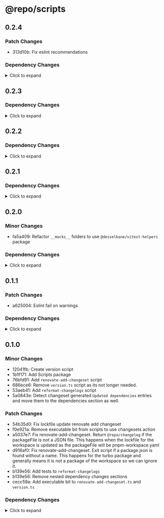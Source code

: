 # @repo/scripts

## 0.2.4

### Patch Changes

- 313d10b: Fix eslint recommendations

### Dependency Changes

<details>
<summary> Click to expand </summary>

- cc32e17: deps: [minor|devDependencies] Update package @types/node from 24.5.2 to 24.6.0
- 6f8e50d: deps: [patch|devDependencies] Update package @types/node from 24.6.0 to 24.6.1
- e63493a: deps: [patch|devDependencies] Update package @types/node from 24.6.1 to 24.6.2
- a756f63: deps: [minor|devDependencies] Update package @types/node from 24.6.2 to 24.7.0
- fa7b39a: deps: [patch|devDependencies] Update package typescript from 5.9.2 to 5.9.3
- 5cae16a: deps: Updated lockfile
- 61e4a18: deps: Updated lockfile


</details>

## 0.2.3

### Dependency Changes

<details>
<summary> Click to expand </summary>

- 07f989a: deps: [minor|devDependencies] Update package @types/node from 24.2.1 to 24.3.0
- d9f1876: deps: [patch|devDependencies] Update package @types/node from 24.3.0 to 24.3.1
- 908e130: deps: [patch|devDependencies] Update package @types/node from 24.3.1 to 24.3.2
- eac00a2: deps: [patch|devDependencies] Update package @types/node from 24.3.2 to 24.3.3
- 985254d: deps: [minor|devDependencies] Update package @types/node from 24.3.3 to 24.4.0
- 2f9cefa: deps: [minor|devDependencies] Update package @types/node from 24.4.0 to 24.5.0
- 29353de: deps: [patch|devDependencies] Update package @types/node from 24.5.0 to 24.5.1
- 6c1e1d4: deps: [patch|devDependencies] Update package @types/node from 24.5.1 to 24.5.2
- 03c9b47: deps: [major|devDependencies] Update package type-fest from 4.41.0 to 5.0.0
- c708112: deps: [patch|devDependencies] Update package type-fest from 5.0.0 to 5.0.1
- 12a821f: deps: Updated lockfile
- 5d93987: deps: Updated lockfile
- 89130f2: deps: Updated lockfile
- fe65b13: deps: Updated lockfile
- f56fffb: deps: Updated lockfile


</details>

## 0.2.2

### Dependency Changes

<details>
<summary> Click to expand </summary>

- b4d9ff3: deps: [minor|devDependencies] Update package @types/node from 24.1.0 to 24.2.0
- 341851a: deps: [patch|devDependencies] Update package @types/node from 24.2.0 to 24.2.1
- 36adbe0: deps: Updated lockfile
- 5150293: deps: Updated lockfile


</details>

## 0.2.1

### Dependency Changes

<details>
<summary> Click to expand </summary>

- e095ed0: deps: [minor|devDependencies] Update package @types/node from 24.0.15 to 24.1.0
- 69bfb72: deps: [minor|devDependencies] Update package typescript from 5.8.3 to 5.9.2
- 93bd1ff: deps: Updated lockfile


</details>

## 0.2.0

### Minor Changes

- fa5a409: Refactor `__mocks__` folders to use `@desselbane/vitest-helpers` package

### Dependency Changes

<details>
<summary> Click to expand </summary>

- 55464ee: deps: [patch|devDependencies] Update package @types/node from 24.0.14 to 24.0.15


</details>

## 0.1.1

### Patch Changes

- a625004: Eslint fail on warnings

### Dependency Changes

<details>
<summary> Click to expand </summary>

- 4441786: deps: [patch|devDependencies] Update package @types/node from 24.0.10 to 24.0.11
- 4f0092b: deps: [patch|devDependencies] Update package @types/node from 24.0.11 to 24.0.12
- 6bfb1dc: deps: [patch|devDependencies] Update package @types/node from 24.0.12 to 24.0.13
- b64dde0: deps: [patch|devDependencies] Update package @types/node from 24.0.13 to 24.0.14
- a9456ff: deps: Updated lockfile


</details>

## 0.1.0

### Minor Changes

- 12041fb: Create version script
- 1b1f171: Add Scripts package
- 76bfd91: Add `renovate-add-changeset` script
- 686ece6: Remove `version.ts` script as its not longer needed.
- 53aeb41: Add `reformat-changelogs` script
- 5a0843e: Detect changeset generated `Updated dependencies` entries and move them to the dependencies section as well.

### Patch Changes

- 54b35d0: Fix lockfile update renovate add changeset
- f0e921a: Remove executable bit from scripts to use changesets action
- a5037e7: Fix renovate-add-changeset. Return `@repo/changelog` if the packageFile is not a JSON file. This happens when the lockfile for the workspace is updated as the packageFile will be pnpm-workspace.yaml
- d916af0: Fix renovate-add-changeset. Exit script if a package.json is found without a name. This happens for the turbo package and generally means it is not a package of the workspace so we can ignore it.
- b139e56: Add tests to `reformat-changelogs`
- b139e56: Remove nested dependency changes sections
- cecc59a: Add executable bit to `renovate-add-changeset.ts` and `version.ts`

### Dependency Changes

<details>
<summary> Click to expand </summary>

- fc0ecc1: deps: [patch|devDependencies] Update package @types/node from 24.0.3 to 24.0.10
- 482acf8: deps: [patch|devDependencies] Update package @vitest/coverage-v8 from 3.2.2 to 3.2.4
- 482acf8: deps: [patch|devDependencies] Update package vitest from 3.2.2 to 3.2.4
- 81b22c8: deps: Updated lockfile


</details>